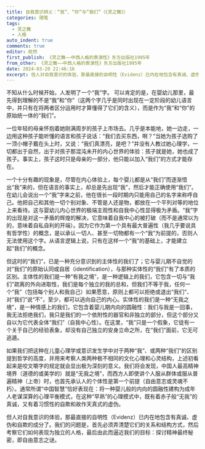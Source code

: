 ```yaml
---
title: 自我意识辨义：“我”、“你”与“我们”（《灵之舞》）
categories: 随笔
tags:
  - 灵之舞
  - 人格
auto_indent: true
comments: true
editor: 皎然
first_publish: 《灵之舞——中西人格的表演性》东方出版社1995年
from_other: 《灵之舞——中西人格的表演性》东方出版社1995年
date: 2024-03-20 22:46:16
excerpt: 但人对自我意识的体验，那最直接的自明性（Evidenz）已内在地包含有真诚、虚伪和自欺的成分了。我们的问题是，首先必须弄清楚它们的关系和结构方式，然后考察它们如何表现为独立的人格，最后由此而逼近我们的目标：探讨精神最终秘密，即自由意志之谜。
---
```

不知从什么时候开始，人发明了一个“我”字。
可以肯定的是，在婴幼儿那里，最先得到理解的不是“我”和“你”（这两个字几乎是同时出现在一定阶段的幼儿语言中，并只有在将两者区分运用时才算懂得了它们的含义），而是作为“我”和“你”的原始统一体的“我们”。

一位年轻的母亲怀抱着她刚满周岁的孩子上市场去。几乎是本能地，她一边走，一边用这种孩子能听懂的语言和孩子说话：“我们去买东西，啊？”当她为孩子选购了一顶小帽子戴在头上时，又说：“我们真漂亮，是吧？”并没有人教过她心理学，一切都出于自然，出于对孩子那混沌未开的内心世界的体验：孩子就是她，她也成了孩子。事实上，孩子这时只是母亲的一部分，他只能以加入“我们”的方式才能存在。

一个十分有趣的现象是，尽管在内心体验上，每个婴儿都是从“我们”而逐渐悟出“我”来的，但在语言的事实上，却总是先出现“我”，然后才能正确使用“我们”。在幼儿会说出一个“我”字来之前，他在很长一段时期内只能用自己的名字来称呼自己。他把自己和其他一切个别对象、不管是人还是物，都放在一个平列对等的地位上来看待。这与婴幼儿内心世界的极端主观性和自我中心性显得极为矛盾。“我”字的出现是对这一矛盾的辉煌的解决，它意味着自我中心的被打破（而不是通常以为的，意味着自私自利的开端）。因为它作为第一个具有最大普遍性（我几乎要说具有哲学性）的概念，是以承认一切人、甚至一切物都有一个“我”为前提的，否则人无法使用这个字。从语言逻辑上说，只有在这样一个“我”的基础上，才能建立起“我们”的概念。

但这时的“我们”，已是一种充分意识到的主体性的我们了；它与婴儿期不自觉的对“我们”的原始认同或自居（identification），与那种实体性的“我们”有了本质的区别。主体性的我们是一种“有我之境”，是一种逻辑上的我们，它包含一切与“我们”疏离的外向进取性，我们是每个独立的我的总和，但我们不等于我，任何一个“我”（包括每个别人和我自己）如果愿意，原则上都可以拒绝或退出“我们”、对“我们”说“不”，至少，都可以逃向自己的内心。实体性的我们是一种“无我之境”，是一种情感上的我们，它包含着婴儿期内向的圆融性：我们与我是一回事，我无法拒绝我们，我只是我们的一个依附性的器官和非独立的部分，但这个部分又自以为它代表全体“我们”（自我中心性）。在这里，“我”只是一个假象，它徒有一个关于自己的经验表象，却没有自己独立的安身立命之所，在“我们”面前，它无可逃遁。

如果我们把这种在儿童心理学或意识发生学中对于两种“我”、或两种“我们”的区别提到哲学的高度，并用来考察人类两种极不相同的文化心理和心灵结构，上述初看起来是咬文嚼字的规定就会显出极为深刻的意义。我们将会发现，中国人最高精神境界（道德的或美学的）就是“无我之境”，而西方人即使讲个人服从群体或服从普遍精神（上帝）时，也首先承认人的个体性是第一个前提（自由意志或灵魂不朽）。通常所谓“中国智慧”恰好表现在：将一种婴儿般的内向的圆融性建构为成年人老谋深算的心理平衡模式，在这种“早熟”的心理模式中，既有着赤子般“无我”的真诚，又有着习惯性的自欺和故作天真式的虚伪。

但人对自我意识的体验，那最直接的自明性（Evidenz）已内在地包含有真诚、虚伪和自欺的成分了。我们的问题是，首先必须弄清楚它们的关系和结构方式，然后考察它们如何表现为独立的人格，最后由此而逼近我们的目标：探讨精神最终秘密，即自由意志之谜。
